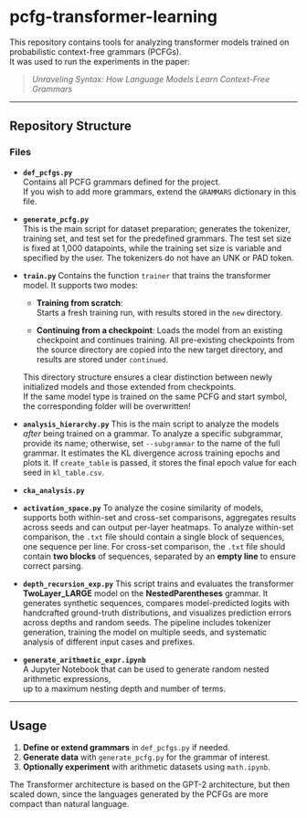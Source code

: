 # pcfg-transformer-learning

This repository contains tools for analyzing transformer models trained on probabilistic context-free grammars (PCFGs).  
It was used to run the experiments in the paper:

> *Unraveling Syntax: How Language Models Learn Context-Free Grammars*

---

## Repository Structure

### Files

- **`def_pcfgs.py`**  
  Contains all PCFG grammars defined for the project.  
  If you wish to add more grammars, extend the `GRAMMARS` dictionary in this file.

- **`generate_pcfg.py`**  
  This is the main script for dataset preparation; generates the tokenizer, training set, and test set for the predefined grammars. The test set size is fixed at 1,000 datapoints, while the training set size is variable and specified by the user. The tokenizers do not have an UNK or PAD token.

- **`train.py`**
    Contains the function `trainer` that trains the transformer model. 
    It supports two modes:

    - **Training from scratch**:  
        Starts a fresh training run, with results stored in the `new` directory.

    - **Continuing from a checkpoint**: Loads the model from an existing checkpoint and continues training. All pre-existing checkpoints from the source directory are copied into the new target directory, and results are stored under `continued`.
  
    This directory structure ensures a clear distinction between newly initialized models and those extended from checkpoints.  
    If the same model type is trained on the same PCFG and start symbol, the corresponding folder will be overwritten!

- **`analysis_hierarchy.py`** 
  This is the main script to analyze the models *after* being trained on a grammar. 
  To analyze a specific subgrammar, provide its name; otherwise, set `--subgrammar` to the name of the full grammar. It estimates the KL divergence across training epochs and plots it.
  If `create_table` is passed, it stores the final epoch value for each seed in `kl_table.csv`.  

- **`cka_analysis.py`**
  

- **`activation_space.py`**
    To analyze the cosine similarity of models, supports both within-set and cross-set comparisons, aggregates results across seeds and can output per-layer heatmaps. 
    To analyze within-set comparison, the `.txt` file should contain a single block of sequences, one sequence per line. For cross-set comparison, the `.txt` file should contain **two blocks** of sequences, separated by an **empty line** to ensure correct parsing.

- **`depth_recursion_exp.py`**
    This script trains and evaluates the transformer **TwoLayer_LARGE** model on the **NestedParentheses** grammar. It generates synthetic sequences, compares model-predicted logits with handcrafted ground-truth distributions, and visualizes prediction errors across depths and random seeds. The pipeline includes tokenizer generation, training the model on multiple seeds, and systematic analysis of different input cases and prefixes.

- **`generate_arithmetic_expr.ipynb`**  
  A Jupyter Notebook that can be used to generate random nested arithmetic expressions,  
  up to a maximum nesting depth and number of terms.


---

## Usage

1. **Define or extend grammars** in `def_pcfgs.py` if needed.
2. **Generate data** with `generate_pcfg.py` for the grammar of interest.
3. **Optionally experiment** with arithmetic datasets using `math.ipynb`.


The Transformer architecture is based on the GPT-2 architecture, but then scaled down, since the languages generated by the PCFGs are more compact than natural language. 